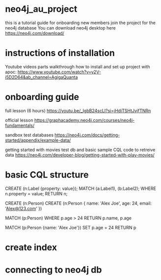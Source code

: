 # neo4j_au_project
this is a tutorial guide for onboarding new members join the project for the neo4j database
You can download neo4j desktop here https://neo4j.com/download/

# instructions of installation
Youtube videos parts walkthrough how to install and set up project with apoc: https://www.youtube.com/watch?v=y2V-i5D2D64&ab_channel=AgigaQuanta

# onboarding guide
full lesson (6 hours)
https://youtu.be/_IgbB24scLI?si=jHdiTSHtJvjfTNRn

official lesson
https://graphacademy.neo4j.com/courses/neo4j-fundamentals/

sandbox test databases
https://neo4j.com/docs/getting-started/appendix/example-data/

getting started with movies test db and basic sample CQL code to retreive data
https://neo4j.com/developer-blog/getting-started-with-play-movies/

# basic CQL structure
CREATE (n:Label {property: value});
MATCH (a:Label1), (b:Label2);
WHERE n.property = value;
RETURN n;

CREATE (n:Person)
CREATE (n:Person {
    name: 'Alex Joe',
    age: 24,
    email: 'Alex@123.com'
})

MATCH (p:Person)
WHERE p.age > 24
RETURN p.name, p.age

MATCH (p:Person {name: 'Alex Joe'})
SET p.age = 24
RETURN p

# create index

# connecting to neo4j db

